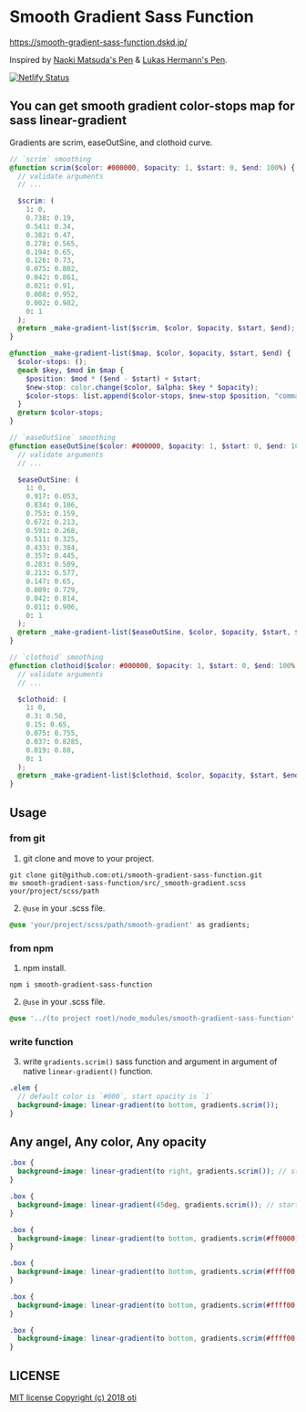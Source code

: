 # Smooth Gradient Sass Function

https://smooth-gradient-sass-function.dskd.jp/

Inspired by [Naoki Matsuda's Pen](https://codepen.io/readymadegogo/pen/pPLJgR) & [Lukas Hermann's Pen](https://codepen.io/lhermann/pen/qmpMGQ).

[![Netlify Status](https://api.netlify.com/api/v1/badges/1e62fa99-883c-46bc-8bb2-948a81953597/deploy-status)](https://app.netlify.com/sites/smooth-gradient-sass-function/deploys)

## You can get smooth gradient color-stops map for sass linear-gradient

Gradients are scrim, easeOutSine, and clothoid curve.

```scss
// `scrim` smoothing
@function scrim($color: #000000, $opacity: 1, $start: 0, $end: 100%) {
  // validate arguments
  // ...

  $scrim: (
    1: 0,
    0.738: 0.19,
    0.541: 0.34,
    0.382: 0.47,
    0.278: 0.565,
    0.194: 0.65,
    0.126: 0.73,
    0.075: 0.802,
    0.042: 0.861,
    0.021: 0.91,
    0.008: 0.952,
    0.002: 0.982,
    0: 1
  );
  @return _make-gradient-list($scrim, $color, $opacity, $start, $end);
}

@function _make-gradient-list($map, $color, $opacity, $start, $end) {
  $color-stops: ();
  @each $key, $mod in $map {
    $position: $mod * ($end - $start) + $start;
    $new-stop: color.change($color, $alpha: $key * $opacity);
    $color-stops: list.append($color-stops, $new-stop $position, "comma");
  }
  @return $color-stops;
}
```

```scss
// `easeOutSine` smoothing
@function easeOutSine($color: #000000, $opacity: 1, $start: 0, $end: 100%) {
  // validate arguments
  // ...

  $easeOutSine: (
    1: 0,
    0.917: 0.053,
    0.834: 0.106,
    0.753: 0.159,
    0.672: 0.213,
    0.591: 0.268,
    0.511: 0.325,
    0.433: 0.384,
    0.357: 0.445,
    0.283: 0.509,
    0.213: 0.577,
    0.147: 0.65,
    0.089: 0.729,
    0.042: 0.814,
    0.011: 0.906,
    0: 1
  );
  @return _make-gradient-list($easeOutSine, $color, $opacity, $start, $end);
}
```

```scss
// `clothoid` smoothing
@function clothoid($color: #000000, $opacity: 1, $start: 0, $end: 100%) {
  // validate arguments
  // ...

  $clothoid: (
    1: 0,
    0.3: 0.50,
    0.15: 0.65,
    0.075: 0.755,
    0.037: 0.8285,
    0.019: 0.88,
    0: 1
  );
  @return _make-gradient-list($clothoid, $color, $opacity, $start, $end);
}
```

## Usage

### from git

1) git clone and move to your project.

```shell
git clone git@github.com:oti/smooth-gradient-sass-function.git
mv smooth-gradient-sass-function/src/_smooth-gradient.scss your/project/scss/path
```

2) `@use` in your .scss file.

```Sass
@use 'your/project/scss/path/smooth-gradient' as gradients;
```

### from npm

1) npm install.

```shell
npm i smooth-gradient-sass-function
```

2) `@use` in your .scss file.

```Sass
@use '../(to project root)/node_modules/smooth-gradient-sass-function' as gradients;
```

### write function

3) write `gradients.scrim()` sass function and argument in argument of native `linear-gradient()` function.

```Sass
.elem {
  // default color is `#000`, start opacity is `1`
  background-image: linear-gradient(to bottom, gradients.scrim());
}
```

## Any angel, Any color, Any opacity

```scss
.box {
  background-image: linear-gradient(to right, gradients.scrim()); // start left
}
```
```scss
.box {
  background-image: linear-gradient(45deg, gradients.scrim()); // start left bottom
}
```
```scss
.box {
  background-image: linear-gradient(to bottom, gradients.scrim(#ff0000)); // 1st arg is start color code(default: #000)
}
```
```scss
.box {
  background-image: linear-gradient(to bottom, gradients.scrim(#ffff00, 0.5)); // 2nd arg is start opacity(default: 1)
}
```
```scss
.box {
  background-image: linear-gradient(to bottom, gradients.scrim(#ffff00, 0.5, $start: 50%)); // 3rd arg is start position
}
```
```scss
.box {
  background-image: linear-gradient(to bottom, gradients.scrim(#ffff00, 0.5, $start: 0, $end: 16em)); // 4th arg is end position
}
```


## LICENSE

[MIT license Copyright (c) 2018 oti](LICENSE.txt)
